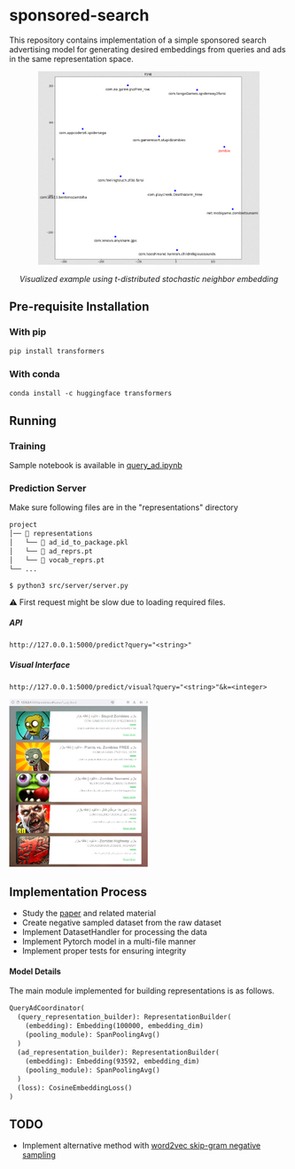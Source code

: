 # sponsored-search
This repository contains implementation of a simple sponsored search advertising model 
for generating desired embeddings from queries and ads in the same representation space.

<div style="text-align:center">
<p>
    <img src="images/tsne.png" width="400px" alt="tsne">
</p>
    <em>Visualized example using t-distributed stochastic neighbor embedding</em>
</div>

## Pre-requisite Installation
### With pip
```bash
pip install transformers
```
 ### With conda
```shell script
conda install -c huggingface transformers
```
 
 ## Running
 ### Training
Sample notebook is available in [query_ad.ipynb](query_ad.ipynb)
 ### Prediction Server
 Make sure following files are in the "representations" directory
 ```
project
│── 📂 representations
│   └── 📜 ad_id_to_package.pkl
│   └── 📜 ad_reprs.pt
│   └── 📜 vocab_reprs.pt
└── ...
```
 ```shell script
$ python3 src/server/server.py
```
⚠ First request might be slow due to loading required files.
##### API
 ```shell script
http://127.0.0.1:5000/predict?query="<string>"
```
##### Visual Interface
 ```shell script
http://127.0.0.1:5000/predict/visual?query="<string>"&k=<integer>
```
<img src="images/visual_predictions.png" width="250" alt="visual_predictions">

 
 ## Implementation Process
* Study the [paper](https://arxiv.org/pdf/1607.01869.pdf) and related material
* Create negative sampled dataset from the raw dataset
* Implement DatasetHandler for processing the data
* Implement Pytorch model in a multi-file manner
* Implement proper tests for ensuring integrity

#### Model Details
The main module implemented for building representations is as follows.
```shell script
QueryAdCoordinator(
  (query_representation_builder): RepresentationBuilder(
    (embedding): Embedding(100000, embedding_dim)
    (pooling_module): SpanPoolingAvg()
  )
  (ad_representation_builder): RepresentationBuilder(
    (embedding): Embedding(93592, embedding_dim)
    (pooling_module): SpanPoolingAvg()
  )
  (loss): CosineEmbeddingLoss()
)
```

## TODO
* Implement alternative method with [word2vec skip-gram negative sampling](https://github.com/LakheyM/word2vec/blob/master/word2vec_SGNS_git.ipynb)